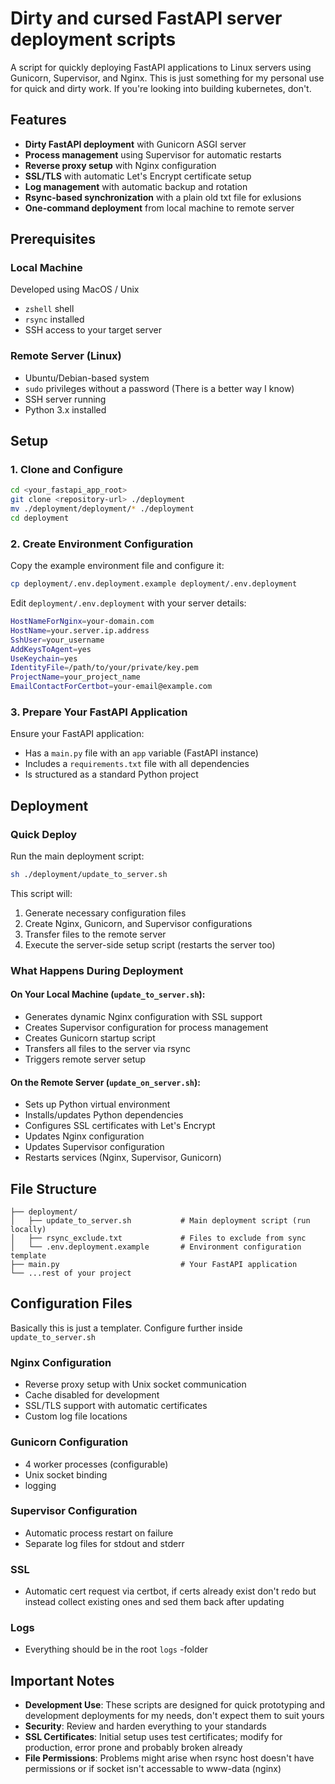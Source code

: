# Dirty and cursed FastAPI server deployment scripts
A script for quickly deploying FastAPI applications to Linux servers using Gunicorn, Supervisor, and Nginx. This is just something for my personal use for quick and dirty work. If you're looking into building kubernetes, don't.

## Features

- **Dirty FastAPI deployment** with Gunicorn ASGI server 
- **Process management** using Supervisor for automatic restarts
- **Reverse proxy setup** with Nginx configuration
- **SSL/TLS** with automatic Let's Encrypt certificate setup
- **Log management** with automatic backup and rotation
- **Rsync-based synchronization** with a plain old txt file for exlusions
- **One-command deployment** from local machine to remote server

## Prerequisites

### Local Machine
Developed using MacOS / Unix
- `zshell` shell
- `rsync` installed
- SSH access to your target server

### Remote Server (Linux)
- Ubuntu/Debian-based system
- `sudo` privileges without a password (There is a better way I know)
- SSH server running
- Python 3.x installed

## Setup

### 1. Clone and Configure 

```bash
cd <your_fastapi_app_root>
git clone <repository-url> ./deployment 
mv ./deployment/deployment/* ./deployment 
cd deployment
```
### 2. Create Environment Configuration

Copy the example environment file and configure it:

```bash
cp deployment/.env.deployment.example deployment/.env.deployment
```

Edit `deployment/.env.deployment` with your server details:

```bash
HostNameForNginx=your-domain.com
HostName=your.server.ip.address
SshUser=your_username
AddKeysToAgent=yes
UseKeychain=yes
IdentityFile=/path/to/your/private/key.pem
ProjectName=your_project_name
EmailContactForCertbot=your-email@example.com
```

### 3. Prepare Your FastAPI Application

Ensure your FastAPI application:
- Has a `main.py` file with an `app` variable (FastAPI instance)
- Includes a `requirements.txt` file with all dependencies
- Is structured as a standard Python project

## Deployment

### Quick Deploy

Run the main deployment script:

```bash
sh ./deployment/update_to_server.sh
```

This script will:
1. Generate necessary configuration files
2. Create Nginx, Gunicorn, and Supervisor configurations
3. Transfer files to the remote server
4. Execute the server-side setup script (restarts the server too)

### What Happens During Deployment

#### On Your Local Machine (`update_to_server.sh`):
- Generates dynamic Nginx configuration with SSL support
- Creates Supervisor configuration for process management
- Creates Gunicorn startup script
- Transfers all files to the server via rsync
- Triggers remote server setup

#### On the Remote Server (`update_on_server.sh`):
- Sets up Python virtual environment
- Installs/updates Python dependencies
- Configures SSL certificates with Let's Encrypt
- Updates Nginx configuration
- Updates Supervisor configuration
- Restarts services (Nginx, Supervisor, Gunicorn)

## File Structure

```
├── deployment/
│   ├── update_to_server.sh           # Main deployment script (run locally)
│   ├── rsync_exclude.txt             # Files to exclude from sync
│   └── .env.deployment.example       # Environment configuration template
├── main.py                           # Your FastAPI application
└── ...rest of your project
```

## Configuration Files
Basically this is just a templater. Configure further inside ``update_to_server.sh``

### Nginx Configuration
- Reverse proxy setup with Unix socket communication
- Cache disabled for development
- SSL/TLS support with automatic certificates
- Custom log file locations

### Gunicorn Configuration
- 4 worker processes (configurable)
- Unix socket binding
- logging

### Supervisor Configuration
- Automatic process restart on failure
- Separate log files for stdout and stderr

### SSL
- Automatic cert request via certbot, if certs already exist don't redo but instead collect existing ones and sed them back after updating

### Logs
- Everything should be in the root ``logs`` -folder

## Important Notes
- **Development Use**: These scripts are designed for quick prototyping and development deployments for my needs, don't expect them to suit yours
- **Security**: Review and harden everything to your standards
- **SSL Certificates**: Initial setup uses test certificates; modify for production, error prone and probably broken already
- **File Permissions**: Problems might arise when rsync host doesn't have permissions or if socket isn't accessable to www-data (nginx)



